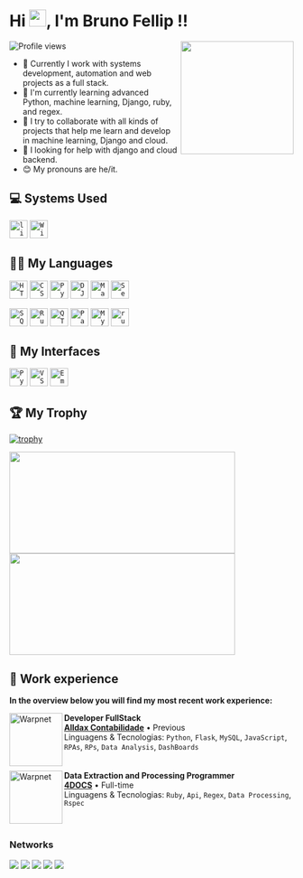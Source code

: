 
<h1 align="left">Hi <img src="https://gist.github.com/arunprakashpj/48aa20057048b46c6f9ba9d114a8b76f/raw/69a9d496f651091a509ea8d9913c4aef5c419afb/Hi.gif" height="30px">, I'm Bruno Fellip !!</h1>
<img align="right" height="200em" src="https://github.com/BrunoFellipS/newtelesto/blob/main/home/static/src/img/Captura_de_tela_de_2023-09-25_00-27-37-removebg-preview.png?raw=true"/>
<p align="left"> <img src="https://komarev.com/ghpvc/?username=BrunoFellipS&color=blue" alt="Profile views" /> </p>

- 🔭 Currently I work with systems development, automation and web projects as a full stack.
- 🌱 I'm currently learning advanced Python, machine learning, Django, ruby, and regex.
- 👯 I try to collaborate with all kinds of projects that help me learn and develop in machine learning, Django and cloud.
- 🤔 I looking for help with django and cloud backend.
- 😊 My pronouns are he/it.

## 💻 Systems Used

<code><img height="32" src="https://img.shields.io/badge/Linux-FCC624?style=for-the-badge&logo=linux&logoColor=black" alt="linux"/></code>
<code><img height="32" src="https://img.shields.io/badge/Windows-0078D6?style=for-the-badge&logo=windows&logoColor=white" alt="Windows"/></code>

## 👨‍💻 My Languages

<code><img height="32" src="https://img.shields.io/badge/HTML5-E34F26?style=for-the-badge&logo=html5&logoColor=white" alt="HTML5"/></code>
<code><img height="32" src="https://img.shields.io/badge/CSS3-1572B6?style=for-the-badge&logo=css3&logoColor=white" alt="CSS3"/></code>
<code><img height="32" src="https://img.shields.io/badge/Python-3776AB?style=for-the-badge&logo=python&logoColor=white" alt="Python"/></code>
<code><img height="32" src="https://img.shields.io/badge/Django-092E20?style=for-the-badge&logo=django&logoColor=white" alt="DJango"/></code>
<code><img height="32" src="https://img.shields.io/badge/Markdown-000000?style=for-the-badge&logo=markdown&logoColor=white" alt="Markdown"/></code>
<code><img height="32" src="https://cdn.jsdelivr.net/gh/devicons/devicon/icons/selenium/selenium-original.svg" alt="Selenium"/></code>

<code><img height="32" src="https://img.shields.io/badge/SQLite-07405E?style=for-the-badge&logo=sqlite&logoColor=white" alt="SQLite"/></code>
<code><img height="32" src="https://img.shields.io/badge/Ruby_on_Rails-CC0000?style=for-the-badge&logo=ruby-on-rails&logoColor=white" alt="Ruby_on_Rails"/></code>
<code><img height="32" src="https://cdn.jsdelivr.net/gh/devicons/devicon/icons/qt/qt-original.svg" alt="QTdesigner"/></code>
<code><img height="32" src="https://cdn.jsdelivr.net/gh/devicons/devicon/icons/pandas/pandas-original.svg" alt="Pandas"/></code>
<code><img height="32" src="https://img.shields.io/badge/MySQL-00000F?style=for-the-badge&logo=mysql&logoColor=white" alt="MySQL"/></code>
<code><img height="32" src="https://img.shields.io/badge/Ruby-CC342D?style=for-the-badge&logo=ruby&logoColor=white" alt="ruby"/></code>

## 📝 My Interfaces

<code><img height="32" src="https://img.shields.io/badge/PyCharm-000000.svg?&style=for-the-badge&logo=PyCharm&logoColor=white" alt="Pycharm"/></code>
<code><img height="32" src="https://img.shields.io/badge/Visual_Studio_Code-0078D4?style=for-the-badge&logo=visual%20studio%20code&logoColor=white" alt="VScode"/></code>
<code><img height="32" src="https://img.shields.io/badge/Emacs-%237F5AB6.svg?&style=for-the-badge&logo=gnu-emacs&logoColor=white" alt="Emacs"/></code>

## 🏆 My Trophy

[![trophy](https://github-profile-trophy.vercel.app/?username=BrunoFellipS&theme=juicyfresh)](https://github.com/ryo-ma/github-profile-trophy)

<div aling="center">
<img height="180em" width="400" src="https://github-readme-stats.vercel.app/api/top-langs/?username=BrunoFellipS&layout=compact&langs_count=8&theme=yeblu&hide_progress=false"/>
<img height="180em" width="400" src="https://github-readme-stats.vercel.app/api?username=BrunoFellipS&show_icons=true&theme=yeblu&include_all_commits=true&count_private=false"/>
</div> 

<!-- ![GitHub streak stats](https://github-readme-streak-stats.herokuapp.com/?user=BrunoFellipS&theme=black-ice&hide_border=true&stroke=0000&background=060A0CD0)  -->

 ## 🧐 Work experience
  
**In the overview below you will find my most recent work experience:**

<img align="left" height="94px" width="94px" alt="Warpnet" src="https://media-exp1.licdn.com/dms/image/C4D0BAQHxnJxjUpgqTw/company-logo_200_200/0/1631540598077?e=2147483647&v=beta&t=YSAqc_NMwa3-yMH30ELjRdl5gG3U_rZwHPLEEC0G56Q"/>

**Developer FullStack** \
[**Alldax Contabilidade**](https://www.alldax.com/) • Previous \
Linguagens & Tecnologias: `Python`, `Flask`, `MySQL`, `JavaScript`, `RPAs`, `RPs`, `Data Analysis`, `DashBoards`\
<br>
<br>
[<img align="left" height="94px" width="94px" alt="Warpnet" src="https://media.licdn.com/dms/image/C4D0BAQEPg8c46IILkg/company-logo_100_100/0/1528909157622?e=2147483647&v=beta&t=sjlHZeWtoQHZvktiFNMEn4fqjJylzvA22bQck4x30g4"/>](https://www.spacex.com/)
**Data Extraction and Processing Programmer** \
[**4DOCS**](https://www.4vision.com.br/4docs) • Full-time \
Linguagens & Tecnologias: `Ruby`, `Api`, `Regex`, `Data Processing`, `Rspec`\
<br/>

#
  ### Networks
 
<div> 
  <a href="https://www.youtube.com/channel/UCUIxYgVcqnVic24SSl2r_KQ" target="_blank"><img src="https://img.shields.io/badge/YouTube-FF0000?style=for-the-badge&logo=youtube&logoColor=white" target="_blank"></a>
  <a href="https://instagram.com/mr.br_no?igshid=YmMyMTA2M2Y=" target="_blank"><img src="https://img.shields.io/badge/-Instagram-%23E4405F?style=for-the-badge&logo=instagram&logoColor=white" target="_blank"></a>
 	<a href="https://www.twitch.tv/minojinhox" target="_blank"><img src="https://img.shields.io/badge/Twitch-9146FF?style=for-the-badge&logo=twitch&logoColor=white" target="_blank"></a>
  <a href = "mail.google.com/mail/u/0/?ogbl"><img src="https://img.shields.io/badge/-Gmail-%23333?style=for-the-badge&logo=gmail&logoColor=white" target="_blank"></a>
  <a href= "https://www.linkedin.com/in/bruno-fellip-silva-dev/" target="_blank"><img src="https://img.shields.io/badge/-LinkedIn-%230077B5?style=for-the-badge&logo=linkedin&logoColor=white" target="_blank"></a> 
 
</div>
